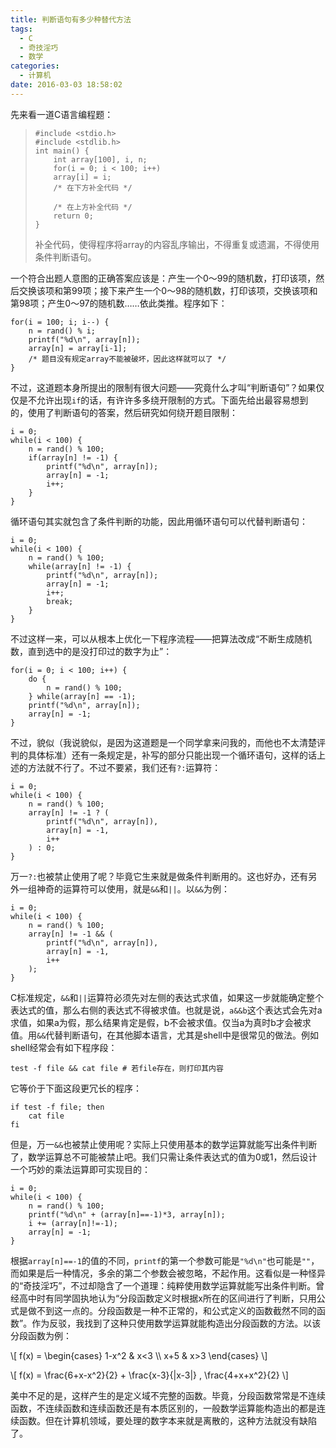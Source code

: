 ```yaml
---
title: 判断语句有多少种替代方法
tags:
  - C
  - 奇技淫巧
  - 数学
categories:
  - 计算机
date: 2016-03-03 18:58:02
---
```


先来看一道C语言编程题：

>     #include <stdio.h>
>     #include <stdlib.h>
>     int main() {
>         int array[100], i, n;
>         for(i = 0; i < 100; i++)
>         array[i] = i;
>         /* 在下方补全代码 */
>
>         /* 在上方补全代码 */
>         return 0;
>     }
>
> 补全代码，使得程序将array的内容乱序输出，不得重复或遗漏，不得使用条件判断语句。

<!--more-->一个符合出题人意图的正确答案应该是：产生一个0～99的随机数，打印该项，然后交换该项和第99项；接下来产生一个0～98的随机数，打印该项，交换该项和第98项；产生0～97的随机数……依此类推。程序如下：

    for(i = 100; i; i--) {
        n = rand() % i;
        printf("%d\n", array[n]);
        array[n] = array[i-1];
        /* 题目没有规定array不能被破坏，因此这样就可以了 */
    }

不过，这道题本身所提出的限制有很大问题——究竟什么才叫“判断语句”？如果仅仅是不允许出现`if`的话，有许许多多绕开限制的方式。下面先给出最容易想到的，使用了判断语句的答案，然后研究如何绕开题目限制：

    i = 0;
    while(i < 100) {
        n = rand() % 100;
        if(array[n] != -1) {
            printf("%d\n", array[n]);
            array[n] = -1;
            i++;
        }
    }

循环语句其实就包含了条件判断的功能，因此用循环语句可以代替判断语句：

    i = 0;
    while(i < 100) {
        n = rand() % 100;
        while(array[n] != -1) {
            printf("%d\n", array[n]);
            array[n] = -1;
            i++;
            break;
        }
    }

不过这样一来，可以从根本上优化一下程序流程——把算法改成“不断生成随机数，直到选中的是没打印过的数字为止”：

    for(i = 0; i < 100; i++) {
        do {
            n = rand() % 100;
        } while(array[n] == -1);
        printf("%d\n", array[n]);
        array[n] = -1;
    }

不过，貌似（我说貌似，是因为这道题是一个同学拿来问我的，而他也不太清楚评判的具体标准）还有一条规定是，补写的部分只能出现一个循环语句，这样的话上述的方法就不行了。不过不要紧，我们还有`?:`运算符：

    i = 0;
    while(i < 100) {
        n = rand() % 100;
        array[n] != -1 ? (
            printf("%d\n", array[n]),
            array[n] = -1,
            i++
        ) : 0;
    }

万一`?:`也被禁止使用了呢？毕竟它生来就是做条件判断用的。这也好办，还有另外一组神奇的运算符可以使用，就是`&&`和`||`。以`&&`为例：

    i = 0;
    while(i < 100) {
        n = rand() % 100;
        array[n] != -1 && (
            printf("%d\n", array[n]),
            array[n] = -1,
            i++
        );
    }

C标准规定，`&&`和`||`运算符必须先对左侧的表达式求值，如果这一步就能确定整个表达式的值，那么右侧的表达式不得被求值。也就是说，`a&&b`这个表达式会先对a求值，如果a为假，那么结果肯定是假，b不会被求值。仅当a为真时b才会被求值。用`&&`代替判断语句，在其他脚本语言，尤其是shell中是很常见的做法。例如shell经常会有如下程序段：

    test -f file && cat file # 若file存在，则打印其内容

它等价于下面这段更冗长的程序：

    if test -f file; then
        cat file
    fi

但是，万一`&&`也被禁止使用呢？实际上只使用基本的数学运算就能写出条件判断了，数学运算总不可能被禁止吧。我们只需让条件表达式的值为0或1，然后设计一个巧妙的乘法运算即可实现目的：

    i = 0;
    while(i < 100) {
        n = rand() % 100;
        printf("%d\n" + (array[n]==-1)*3, array[n]);
        i += (array[n]!=-1);
        array[n] = -1;
    }

根据`array[n]==-1`的值的不同，`printf`的第一个参数可能是`"%d\n"`也可能是`""`，而如果是后一种情况，多余的第二个参数会被忽略，不起作用。这看似是一种怪异的“奇技淫巧”，不过却隐含了一个道理：纯粹使用数学运算就能写出条件判断。曾经高中时有同学固执地认为“分段函数定义时根据x所在的区间进行了判断，只用公式是做不到这一点的。分段函数是一种不正常的，和公式定义的函数截然不同的函数”。作为反驳，我找到了这种只使用数学运算就能构造出分段函数的方法。以该分段函数为例：

\\[ f(x) = \begin{cases} 1-x^2 & x&lt;3 \\\\ x+5 & x&gt;3 \end{cases} \\]

\\[ f(x) = \frac{6+x-x^2}{2} + \frac{x-3}{|x-3|} \, \frac{4+x+x^2}{2} \\]

美中不足的是，这样产生的是定义域不完整的函数。毕竟，分段函数常常是不连续函数，不连续函数和连续函数还是有本质区别的，一般数学运算能构造出的都是连续函数。但在计算机领域，要处理的数字本来就是离散的，这种方法就没有缺陷了。
